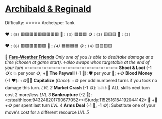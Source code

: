 # [**__Archibald & Reginald__**](<https://youtu.be/WsWkLVi2Xf8>)
Difficulty: ⭐⭐⭐⭐⭐
Archetype: Tank

:heart: : `(8)`    :red_square::red_square::red_square::red_square::red_square::red_square::red_square::red_square::red_square:
:large_blue_diamond: : `(3)`    :blue_square::blue_square::blue_square:
:coin: : `(3)`    :yellow_square::yellow_square::yellow_square:
👥 : `(2)`

:heart: : `(6)`    :red_square::red_square::red_square::red_square::red_square::red_square:
:large_blue_diamond: : *`(4)`*    :blue_square::blue_square::blue_square::blue_square:
:coin: : `(4)`    :yellow_square::yellow_square::yellow_square::yellow_square:

:money_with_wings:  [**Fare-Weather Friends**](https://media.discordapp.net/attachments/1056365502101979146/1168051982943146084/Archibald_And_Reginald.jpg?ex=65505c2e&is=653de72e&hm=1b0bdcd6f39f0f216d8a93f47fb1d9a994b5865bdcb56ee0acb52bbb4141c250&=)
*Only one of you is able to deal/take damage at a time (chosen at game start). :cyclone: also swaps whos targetable at the end of your turn*
=-=-=-=-=-=-=-=-=-=-=-=-=-=-=-=-=-=-=-=
**Shoot & Loot** (-1 :coin:): :boom: per your :coin:; +:large_blue_diamond:
**The Paywall**  (-1 :large_blue_diamond:): :shield: per your :large_blue_diamond:; +:coin:
**Blood Money** (-1 :heart:): +:coin::large_blue_diamond::cyclone:
**Capitalize** (*Once*): +:coin: per odd numbered turns if you took no damage this turn. *LVL 2*
**Market Crash** (-1 :coin:): :boom::boom:🌀 :twisted_rightwards_arrows: ALL skills next turn cost 2 more/less *LVL 3*
**Bankrupture**  (-2 🔷): <:stealthIcon:943248201790677052><:Sturdy:1152516154192044142> 🔀 +🔷 +:coin: per spent last turn *LVL 4*
**Arms Deal**      (-1 🔷, -1 :coin:): Substitute one of your move's cost for a different resource *LVL 5*
